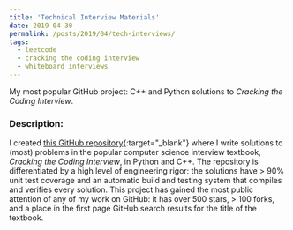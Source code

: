 ```yaml
---
title: 'Technical Interview Materials'
date: 2019-04-30
permalink: /posts/2019/04/tech-interviews/
tags:
  - leetcode
  - cracking the coding interview
  - whiteboard interviews
---
```


My most popular GitHub project: C++ and Python solutions to *Cracking the Coding Interview*.

### Description:

I created [this GitHub repository](https://github.com/alexhagiopol/cracking-the-coding-interview){:target="_blank"} where I write solutions to (most) problems in the popular computer science interview textbook, *Cracking the Coding Interview*, in Python and C++. The repository is differentiated by a high level of engineering rigor: the solutions have > 90% unit test coverage and an automatic build and testing system that compiles and verifies every solution. This project has gained the most public attention of any of my work on GitHub: it has over 500 stars, > 100 forks, and a place in the first page GitHub search results for the title of the textbook.
